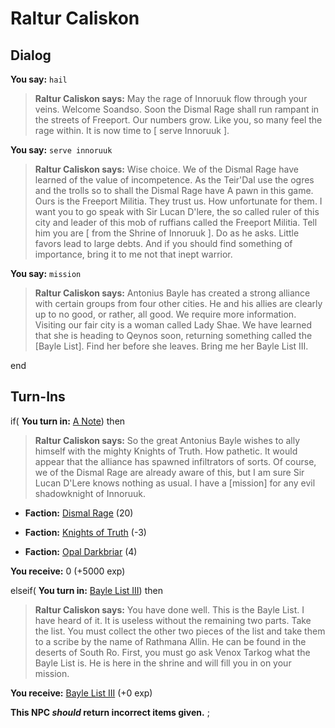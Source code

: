 # Raltur Caliskon
## Dialog

**You say:** `hail`



>**Raltur Caliskon says:** May the rage of Innoruuk flow through your veins. Welcome Soandso. Soon the Dismal Rage shall run rampant in the streets of Freeport. Our numbers grow. Like you, so many feel the rage within. It is now time to [ serve Innoruuk ].

**You say:** `serve innoruuk`



>**Raltur Caliskon says:** Wise choice. We of the Dismal Rage have learned of the value of incompetence. As the Teir'Dal use the ogres and the trolls so to shall the Dismal Rage have A pawn in this game. Ours is the Freeport Militia. They trust us. How unfortunate for them. I want you to go speak with Sir Lucan D'lere, the so called ruler of this city and leader of this mob of ruffians called the Freeport Militia. Tell him you are [ from the Shrine of Innoruuk ]. Do as he asks. Little favors lead to large debts. And if you should find something of importance, bring it to me not that inept warrior.

**You say:** `mission`



>**Raltur Caliskon says:** Antonius Bayle has created a strong alliance with certain groups from four other cities. He and his allies are clearly up to no good, or rather, all good. We require more information. Visiting our fair city is a woman called Lady Shae. We have learned that she is heading to Qeynos soon, returning something called the [Bayle List]. Find her before she leaves. Bring me her Bayle List III.


end

## Turn-Ins




if( **You turn in:** [A Note](/item/18822)) then


>**Raltur Caliskon says:** So the great Antonius Bayle wishes to ally himself with the mighty Knights of Truth. How pathetic. It would appear that the alliance has spawned infiltrators of sorts. Of course, we of the Dismal Rage are already aware of this, but I am sure Sir Lucan D'Lere knows nothing as usual. I have a [mission] for any evil shadowknight of Innoruuk.


* __Faction:__ [Dismal Rage](/faction/271) (20)


* __Faction:__ [Knights of Truth](/faction/281) (-3)


* __Faction:__ [Opal Darkbriar](/faction/296) (4)


 **You receive:** 0 (+5000 exp)

elseif( **You turn in:** [Bayle List III](/item/18810)) then


>**Raltur Caliskon says:** You have done well. This is the Bayle List. I have heard of it. It is useless without the remaining two parts. Take the list. You must collect the other two pieces of the list and take them to a scribe by the name of Rathmana Allin. He can be found in the deserts of South Ro. First, you must go ask Venox Tarkog what the Bayle List is. He is here in the shrine and will fill you in on your mission.




 **You receive:**  [Bayle List III](/item/18810) (+0 exp)

**This NPC *should* return incorrect items given.**
;


